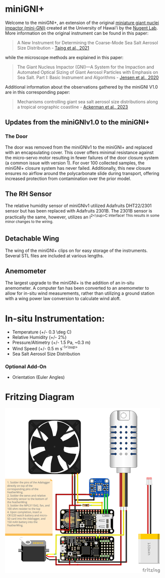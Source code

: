 # miniGNI+
Welcome to the miniGNI+, an extension of the original [miniature giant nuclei impactor (mini-GNI)](https://github.com/nugentlab/miniGNI) created at the University of Hawai'i by the [Nugent Lab](http://alisonnugent.com/). More information on the original instrument can be found in this paper: 

> A New Instrument for Determining the Coarse-Mode Sea Salt Aerosol Size Distribution - [Taing et al., 2021](https://journals.ametsoc.org/view/journals/atot/38/11/JTECH-D-20-0197.1.xml)

while the microscope methods are explained in this paper: 

> The Giant Nucleus Impactor (GNI)—A System for the Impaction and Automated Optical Sizing of Giant Aerosol Particles with Emphasis on Sea Salt. Part I: Basic Instrument and Algorithms - [Jensen et al., 2020](https://journals.ametsoc.org/view/journals/atot/37/9/jtechD190109.xml?rskey=7VVZ45&result=6)

Additional information about the observations gathered by the miniGNI V1.0 are in this corresponding paper: 

> Mechanisms controlling giant sea salt aerosol size distributions along a tropical orographic coastline - [Ackerman et al., 2023](https://acp.copernicus.org/articles/23/13735/2023/)

## Updates from the miniGNIv1.0 to the miniGNI+  
### The Door  
The door was removed from the miniGNIv1 to the miniGNI+ and replaced with an encapsulating cover. This cover offers minimal resistance against the micro-servo motor resulting in fewer failures of the door closure system (a common issue with version 1). For over 100 collected samples, the miniGNI+ closure system has never failed. Additionally, this new closure ensures no airflow around the polycarbonate slide during transport, offering increased protection from contamination over the prior model. 

## The RH Sensor
The relative humidity sensor of miniGNIv1 utilized Adafruits DHT22/2301 sensor but has been replaced with Adafruits 2301B. The 2301B sensor is practically the same, however, utilizes an I<sup>2<\sup>C interface! This results in some minor changes to the wiring. 

## Detachable Wing
The wing of the miniGNI+ clips on for easy storage of the instruments. Several STL files are included at various lengths. 

## Anemometer
The largest upgrade to the miniGNI+ is the addition of an in-situ anemometer. A computer fan has been converted to an anemometer to allow for in-situ wind measurements, rather than utilizing a ground station with a wing power law conversion to calculate wind aloft. 

# In-situ Instrumentation: 
- Temperature (+/- 0.3 \deg C)
- Relative Humidity (+/- 2%)
- Pressure/Altimetry (+/- 1.5 Pa, ~0.3 m)
- Wind Speed (+/- 0.5 m s<sup>-1<\sup>
- Sea Salt Aerosol Size Distribution 

### Optional Add-On
- Orientation (Euler Angles)

# Fritzing Diagram 
![Fritzing Diagram.](https://github.com/klackerman00/miniGNI_plus/blob/main/miniGNIplus_fritzing.png)


